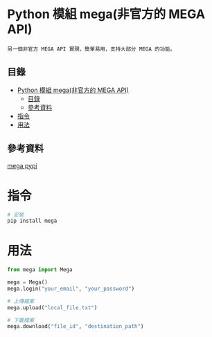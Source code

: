 # Python 模組 mega(非官方的 MEGA API)

```
另一個非官方 MEGA API 實現，簡單易用，支持大部分 MEGA 的功能。
```

## 目錄

- [Python 模組 mega(非官方的 MEGA API)](#python-模組-mega非官方的-mega-api)
  - [目錄](#目錄)
  - [參考資料](#參考資料)
- [指令](#指令)
- [用法](#用法)

## 參考資料

[mega pypi](https://pypi.org/project/mega/)

# 指令

```bash
# 安裝
pip install mega
```

# 用法

```Python
from mega import Mega

mega = Mega()
mega.login("your_email", "your_password")

# 上傳檔案
mega.upload("local_file.txt")

# 下載檔案
mega.download("file_id", "destination_path")
```
